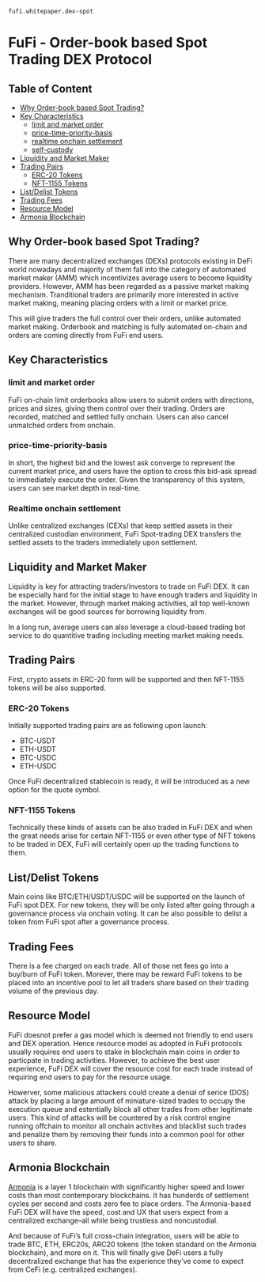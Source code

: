 
`fufi.whitepaper.dex-spot`

# FuFi - Order-book based Spot Trading DEX Protocol

## Table of Content
  - [Why Order-book based Spot Trading?](#why-spot-trading)
  - [Key Characteristics](#key-characteristics)
    - [limit and market order](#limit-and-market-order)
    - [price-time-priority-basis](#price-time-priority-basis)
    - [realtime onchain settlement](#realtime-onchain-settlement)
    - [self-custody](#self-custody)
  - [Liquidity and Market Maker](#liquidity-and-market-maker)
  - [Trading Pairs](#trading-pairs)
    - [ERC-20 Tokens](#erc-20-tokens) 
    - [NFT-1155 Tokens](#nft-1155-tokens)
  - [List/Delist Tokens](#listdelist-tokens)
  - [Trading Fees](#trading-fees)
  - [Resource Model](#resource-model)
  - [Armonia Blockchain](#armonia-blockchain)
  
## Why Order-book based Spot Trading?

There are many decentralized exchanges (DEXs) protocols existing in DeFi world nowadays and majority of them fall into the category of automated market maker (AMM) which incentivizes average users to become liquidity providers. However, AMM has been regarded as a passive market making mechanism. Tranditional traders are primarily more interested in active market making, meaning placing orders with a limit or market price.

This will give traders the full control over their orders, unlike automated market making. Orderbook and matching is fully automated on-chain and orders are coming directly from FuFi end users.

## Key Characteristics

### limit and market order
FuFi on-chain limit orderbooks allow users to submit orders with directions, prices and sizes, giving them control over their trading. Orders are recorded, matched and settled fully onchain. Users can also cancel unmatched orders from onchain.

### price-time-priority-basis
In short, the highest bid and the lowest ask converge to represent the current market price, and users have the option to cross this bid-ask spread to immediately execute the order. Given the transparency of this system, users can see market depth in real-time.
 
### Realtime onchain settlement
Unlike centralized exchanges (CEXs) that keep settled assets in their centralized custodian environment, FuFi Spot-trading DEX transfers the settled assets to the traders immediately upon settlement.

## Liquidity and Market Maker
Liquidity is key for attracting traders/investors to trade on FuFi DEX. It can be especially hard for the initial stage to have enough traders and liquidity in the market. However, through market making activities, all top well-known exchanges will be good sources for borrowing liquidity from.

In a long run, average users can also leverage a cloud-based trading bot service to do quantitive trading including meeting market making needs.

## Trading Pairs

First, crypto assets in ERC-20 form will be supported and then NFT-1155 tokens will be also supported.

### ERC-20 Tokens

Initially supported trading pairs are as following upon launch:

- BTC-USDT
- ETH-USDT
- BTC-USDC
- ETH-USDC
  
Once FuFi decentralized stablecoin is ready, it will be introduced as a new option for the quote symbol.

### NFT-1155 Tokens

Technically these kinds of assets can be also traded in FuFi DEX and when the great needs arise for certain NFT-1155 or even other type of NFT tokens to be traded in DEX, FuFi will certainly open up the trading functions to them.

## List/Delist Tokens

Main coins like BTC/ETH/USDT/USDC will be supported on the launch of FuFi spot DEX. For new tokens, they will be only listed after going through a governance process via onchain voting. It can be also possible to delist a token from FuFi spot after a governance process.

## Trading Fees

There is a fee charged on each trade. All of those net fees go into a buy/burn of FuFi token. Morever, there may be reward FuFi tokens to be placed into an incentive pool to let all traders share based on their trading volume of the previous day.

## Resource Model

FuFi doesnot prefer a gas model which is deemed not friendly to end users and DEX operation. Hence resource model as adopted in FuFi protocols usually requires end users to stake in blockchain main coins in order to particpate in trading activities. However, to achieve the best user experience, FuFi DEX will cover the resource cost for each trade instead of requiring end users to pay for the resource usage. 

Howerver, some malicious attackers could create a denial of serice (DOS) attack by placing a large amount of miniature-sized trades to occupy the execution queue and estentially block all other trades from other legitimate users. This kind of attacks will be countered by a risk control engine running offchain to monitor all onchain activites and blacklist such trades and penalize them by removing their funds into a common pool for other users to share.

## Armonia Blockchain

[Armonia](https://amax.network) is a layer 1 blockchain with significantly higher speed and lower costs than most contemporary blockchains. It has hunderds of settlement cycles per second and costs zero fee to place orders. The Armonia-based FuFi DEX will have the speed, cost and UX that users expect from a centralized exchange–all while being trustless and noncustodial.

And because of FuFi’s full cross-chain integration, users will be able to trade BTC, ETH, ERC20s, ARC20 tokens (the token standard on the Armonia blockchain), and more on it. This will finally give DeFi users a fully decentralized exchange that has the experience they’ve come to expect from CeFi (e.g. centralized exchanges).
